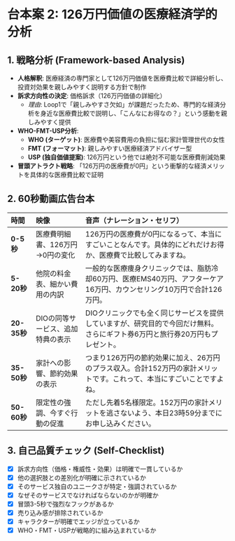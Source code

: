 # 台本案 2: 126万円価値の医療経済学的分析

## 1. 戦略分析 (Framework-based Analysis)

* **人格解釈**: 医療経済の専門家として126万円価値を医療費比較で詳細分析し、投資対効果を親しみやすく説明する方針で制作
* **訴求方向性の決定**: 価格訴求（126万円価値の詳細化）
    * *理由*: Loop1で「親しみやすさ欠如」が課題だったため、専門的な経済分析を身近な医療費比較で説明し、「こんなにお得なの？」という感動を親しみやすく提供
* **WHO-FMT-USP分析**:
    * **WHO (ターゲット)**: 医療費や美容費用の負担に悩む家計管理世代の女性
    * **FMT (フォーマット)**: 親しみやすい医療経済アドバイザー型
    * **USP (独自価値提案)**: 126万円という他では絶対不可能な医療費削減効果
* **冒頭アトラクト戦略**: 「126万円の医療費が0円」という衝撃的な経済メリットを具体的な医療費比較で証明

## 2. 60秒動画広告台本

| 時間      | 映像                               | 音声（ナレーション・セリフ）                               | 
| :-------- | :--------------------------------- | :--------------------------------------------------------- |
| **0-5秒** | 医療費明細書、126万円→0円の変化 | 126万円の医療費が0円になるって、本当にすごいことなんです。具体的にどれだけお得か、医療費で比較してみますね。 |
| **5-20秒**| 他院の料金表、細かい費用の内訳 | 一般的な医療痩身クリニックでは、脂肪冷却60万円、医療EMS40万円、アフターケア16万円、カウンセリング10万円で合計126万円。 |
| **20-35秒**| DIOの同等サービス、追加特典の表示 | DIOクリニックでも全く同じサービスを提供していますが、研究目的で今回だけ無料。さらにギフト券6万円と旅行券20万円もプレゼント。 |
| **35-50秒**| 家計への影響、節約効果の表示 | つまり126万円の節約効果に加え、26万円のプラス収入。合計152万円の家計メリットです。これって、本当にすごいことですよね。 |
| **50-60秒**| 限定性の強調、今すぐ行動の促進 | ただし先着5名様限定。152万円の家計メリットを逃さないよう、本日23時59分までにお申し込みください。 |

## 3. 自己品質チェック (Self-Checklist)

- [x] 訴求方向性（価格・権威性・効果）は明確で一貫しているか
- [x] 他の選択肢との差別化が明確に示されているか
- [x] そのサービス独自のユニークさが特定・強調されているか
- [x] なぜそのサービスでなければならないのかが明確か
- [x] 冒頭3-5秒で強烈なフックがあるか
- [x] 売り込み感が排除されているか
- [x] キャラクターが明確でエッジが立っているか
- [x] WHO・FMT・USPが戦略的に組み込まれているか